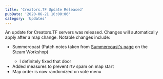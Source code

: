 ```yaml
---
title: 'Creators.TF Update Released'
pubDate: '2020-06-21 16:00:06'
category: 'Updates'
---
```


<p>An update for Creators.TF servers was released. Changes will automatically apply after a map change. Notable changes include:</p>
<ul>
	<li>Summercoast (Patch notes taken from <a href="https://steamcommunity.com/sharedfiles/filedetails/changelog/1761528829" target="_blank">Summercoast's page</a> on the Steam Workshop)</li>
	<ul>
		<li>I definitely fixed that door</li>
	</ul>
	<li>Added measures to prevent rtv spam on map start</li>
	<li>Map order is now randomized on vote menu</li>
</ul>
